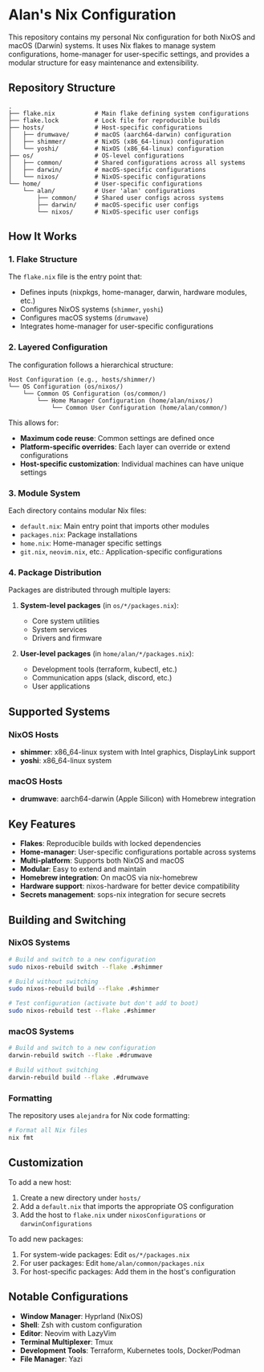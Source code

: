 # Alan's Nix Configuration

This repository contains my personal Nix configuration for both NixOS and macOS (Darwin) systems. It uses Nix flakes to manage system configurations, home-manager for user-specific settings, and provides a modular structure for easy maintenance and extensibility.

## Repository Structure

```
.
├── flake.nix           # Main flake defining system configurations
├── flake.lock          # Lock file for reproducible builds
├── hosts/              # Host-specific configurations
│   ├── drumwave/       # macOS (aarch64-darwin) configuration
│   ├── shimmer/        # NixOS (x86_64-linux) configuration
│   └── yoshi/          # NixOS (x86_64-linux) configuration
├── os/                 # OS-level configurations
│   ├── common/         # Shared configurations across all systems
│   ├── darwin/         # macOS-specific configurations
│   └── nixos/          # NixOS-specific configurations
└── home/               # User-specific configurations
    └── alan/           # User 'alan' configurations
        ├── common/     # Shared user configs across systems
        ├── darwin/     # macOS-specific user configs
        └── nixos/      # NixOS-specific user configs
```

## How It Works

### 1. **Flake Structure**

The `flake.nix` file is the entry point that:
- Defines inputs (nixpkgs, home-manager, darwin, hardware modules, etc.)
- Configures NixOS systems (`shimmer`, `yoshi`)
- Configures macOS systems (`drumwave`)
- Integrates home-manager for user-specific configurations

### 2. **Layered Configuration**

The configuration follows a hierarchical structure:

```
Host Configuration (e.g., hosts/shimmer/)
└── OS Configuration (os/nixos/)
    └── Common OS Configuration (os/common/)
        └── Home Manager Configuration (home/alan/nixos/)
            └── Common User Configuration (home/alan/common/)
```

This allows for:
- **Maximum code reuse**: Common settings are defined once
- **Platform-specific overrides**: Each layer can override or extend configurations
- **Host-specific customization**: Individual machines can have unique settings

### 3. **Module System**

Each directory contains modular Nix files:
- `default.nix`: Main entry point that imports other modules
- `packages.nix`: Package installations
- `home.nix`: Home-manager specific settings
- `git.nix`, `neovim.nix`, etc.: Application-specific configurations

### 4. **Package Distribution**

Packages are distributed through multiple layers:

1. **System-level packages** (in `os/*/packages.nix`):
   - Core system utilities
   - System services
   - Drivers and firmware

2. **User-level packages** (in `home/alan/*/packages.nix`):
   - Development tools (terraform, kubectl, etc.)
   - Communication apps (slack, discord, etc.)
   - User applications

## Supported Systems

### NixOS Hosts
- **shimmer**: x86_64-linux system with Intel graphics, DisplayLink support
- **yoshi**: x86_64-linux system

### macOS Hosts
- **drumwave**: aarch64-darwin (Apple Silicon) with Homebrew integration

## Key Features

- **Flakes**: Reproducible builds with locked dependencies
- **Home-manager**: User-specific configurations portable across systems
- **Multi-platform**: Supports both NixOS and macOS
- **Modular**: Easy to extend and maintain
- **Homebrew integration**: On macOS via nix-homebrew
- **Hardware support**: nixos-hardware for better device compatibility
- **Secrets management**: sops-nix integration for secure secrets

## Building and Switching

### NixOS Systems

```bash
# Build and switch to a new configuration
sudo nixos-rebuild switch --flake .#shimmer

# Build without switching
sudo nixos-rebuild build --flake .#shimmer

# Test configuration (activate but don't add to boot)
sudo nixos-rebuild test --flake .#shimmer
```

### macOS Systems

```bash
# Build and switch to a new configuration
darwin-rebuild switch --flake .#drumwave

# Build without switching
darwin-rebuild build --flake .#drumwave
```

### Formatting

The repository uses `alejandra` for Nix code formatting:

```bash
# Format all Nix files
nix fmt
```

## Customization

To add a new host:

1. Create a new directory under `hosts/`
2. Add a `default.nix` that imports the appropriate OS configuration
3. Add the host to `flake.nix` under `nixosConfigurations` or `darwinConfigurations`

To add new packages:

1. For system-wide packages: Edit `os/*/packages.nix`
2. For user packages: Edit `home/alan/common/packages.nix`
3. For host-specific packages: Add them in the host's configuration

## Notable Configurations

- **Window Manager**: Hyprland (NixOS)
- **Shell**: Zsh with custom configuration
- **Editor**: Neovim with LazyVim
- **Terminal Multiplexer**: Tmux
- **Development Tools**: Terraform, Kubernetes tools, Docker/Podman
- **File Manager**: Yazi